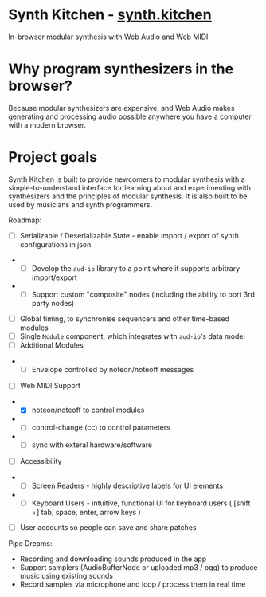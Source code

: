# Synth Kitchen - [synth.kitchen](https://synth.kitchen)

In-browser modular synthesis with Web Audio and Web MIDI.

# Why program synthesizers in the browser?

Because modular synthesizers are expensive, and Web Audio makes generating and processing audio possible anywhere you have a computer with a modern browser.

# Project goals

Synth Kitchen is built to provide newcomers to modular synthesis with a simple-to-understand interface for learning about and experimenting with synthesizers and the principles of modular synthesis. It is also built to be used by musicians and synth programmers.

Roadmap:

- [ ] Serializable / Deserializable State - enable import / export of synth configurations in json
- - [ ] Develop the `aud-io` library to a point where it supports arbitrary import/export
- - [ ] Support custom "composite" nodes (including the ability to port 3rd party nodes)
- [ ] Global timing, to synchronise sequencers and other time-based modules
- [ ] Single `Module` component, which integrates with `aud-io`'s data model
- [ ] Additional Modules
- - [ ] Envelope controlled by noteon/noteoff messages
- [ ] Web MIDI Support
- - [x] noteon/noteoff to control modules
- - [ ] control-change (cc) to control parameters
- - [ ] sync with exteral hardware/software
- [ ] Accessibility
- - [ ] Screen Readers - highly descriptive labels for UI elements
- - [ ] Keyboard Users - intuitive, functional UI for keyboard users ( [shift +] tab, space, enter, arrow keys )
- [ ] User accounts so people can save and share patches

Pipe Dreams:

- Recording and downloading sounds produced in the app
- Support samplers (AudioBufferNode or uploaded mp3 / ogg) to produce music using existing sounds
- Record samples via microphone and loop / process them in real time
